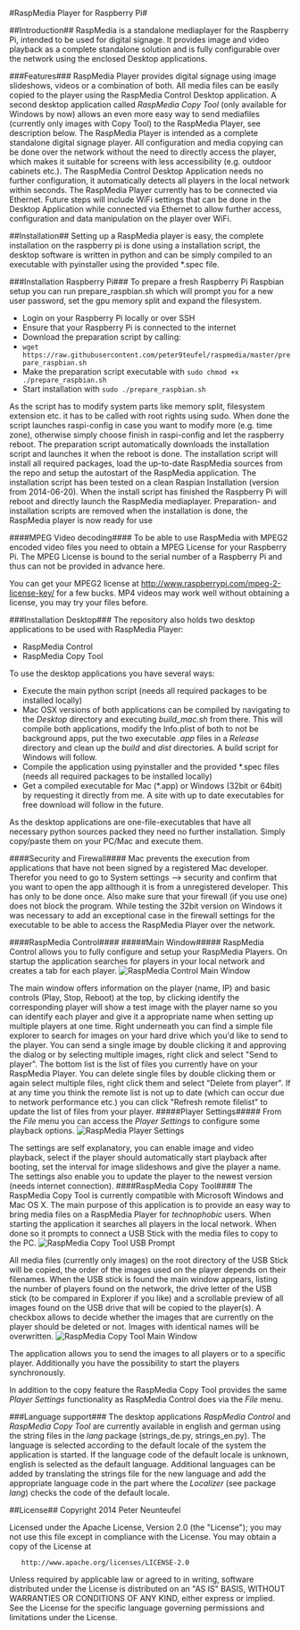 #RaspMedia Player for Raspberry Pi#

##Introduction##
RaspMedia is a standalone mediaplayer for the Raspberry Pi, intended to be used for digital signage. It provides image and video playback as a complete standalone solution and is fully configurable over the network using the enclosed Desktop applications.

###Features###
RaspMedia Player provides digital signage using image slideshows, videos or a combination of both. All media files can be easily copied to the player using the RaspMedia Control Desktop application. A second desktop application called *RaspMedia Copy Tool* (only available for Windows by now) allows an even more easy way to send mediafiles (currently only images with Copy Tool) to the RaspMedia Player, see description below.
The RaspMedia Player is intended as a complete standalone digital signage player. All configuration and media copying can be done over the network without the need to directly access the player, which makes it suitable for screens with less accessibility (e.g. outdoor cabinets etc.).
The RaspMedia Control Desktop Application needs no further configuration, it automatically detects all players in the local network within seconds.
The RaspMedia Player currently has to be connected via Ethernet. Future steps will include WiFi settings that can be done in the Desktop Application while connected via Ethernet to allow further access, configuration and data manipulation on the player over WiFi.

##Installation##
Setting up a RaspMedia player is easy, the complete installation on the raspberry pi is done using a installation script, the desktop software is written in python and can be simply compiled to an executable with pyinstaller using the provided *.spec file.

###Installation Raspberry Pi###
To prepare a fresh Raspberry Pi Raspbian setup you can run prepare_raspbian.sh which will prompt you for a new user password, set the gpu memory split and expand the filesystem.
  * Login on your Raspberry Pi locally or over SSH
  * Ensure that your Raspberry Pi is connected to the internet
  * Download the preparation script by calling:
  * `wget https://raw.githubusercontent.com/peter9teufel/raspmedia/master/prepare_raspbian.sh`
  * Make the preparation script executable with `sudo chmod +x ./prepare_raspbian.sh`
  * Start installation with `sudo ./prepare_raspbian.sh`

As the script has to modify system parts like memory split, filesystem extension etc. it has to be called with root rights using sudo.
When done the script launches raspi-config in case you want to modify more (e.g. time zone), otherwise simply choose finish in raspi-config and let the raspberry reboot. The preparation script automatically downloads the installation script and launches it when the reboot is done.
The installation script will install all required packages, load the up-to-date RaspMedia sources from the repo and setup the autostart of the RaspMedia application. The installation script has been tested on a clean Raspian Installation (version from 2014-06-20).
When the install script has finished the Raspberry Pi will reboot and directly launch the RaspMedia mediaplayer.
Preparation- and installation scripts are removed when the installation is done, the RaspMedia player is now ready for use

####MPEG Video decoding####
To be able to use RaspMedia with MPEG2 encoded video files you need to obtain a MPEG License for your Raspberry Pi. The MPEG License is bound to the serial number of a Raspberry Pi and thus can not be provided in advance here.

You can get your MPEG2 license at http://www.raspberrypi.com/mpeg-2-license-key/ for a few bucks.
MP4 videos may work well without obtaining a license, you may try your files before.

###Installation Desktop###
The repository also holds two desktop applications to be used with RaspMedia Player:
   * RaspMedia Control
   * RaspMedia Copy Tool

To use the desktop applications you have several ways:
  * Execute the main python script (needs all required packages to be installed locally)
  * Mac OSX versions of both applications can be compiled by navigating to the *Desktop* directory and executing *build_mac.sh* from there. This will compile both applications, modify the Info.plist of both to not be background apps, put the two executable *.app* files in a *Release* directory and clean up the *build* and *dist* directories. A build script for Windows will follow.
  * Compile the application using pyinstaller and the provided *.spec files (needs all required packages to be installed locally)
  * Get a compiled executable for Mac (*.app) or Windows (32bit or 64bit) by requesting it directly from me. A site with up to date executables for free download will follow in the future.

As the desktop applications are one-file-executables that have all necessary python sources packed they need no further installation. Simply copy/paste them on your PC/Mac and execute them.

####Security and Firewall####
Mac prevents the execution from applications that have not been signed by a registered Mac developer. Therefor you need to go to System settings --> security and confirm that you want to open the app allthough it is from a unregistered developer. This has only to be done once.
Also make sure that your firewall (if you use one) does not block the program. While testing the 32bit version on Windows it was necessary to add an exceptional case in the firewall settings for the executable to be able to access the RaspMedia Player over the network.

####RaspMedia Control####
#####Main Window#####
RaspMedia Control allows you to fully configure and setup your RaspMedia Players. On startup the application searches for players in your local network and creates a tab for each player.
![RaspMedia Control Main Window](/Screenshots/rmc_main.png)

The main window offers information on the player (name, IP) and basic controls (Play, Stop, Reboot) at the top, by clicking identify the corresponding player will show a test image with the player name so you can identify each player and give it a appropriate name when setting up multiple players at one time.
Right underneath you can find a simple file explorer to search for images on your hard drive which you'd like to send to the player. You can send a single image by double clicking it and approving the dialog or by selecting multiple images, right click and select "Send to player".
The bottom list is the list of files you currently have on your RaspMedia Player. You can delete single files by double clicking them or again select multiple files, right click them and select "Delete from player".
If at any time you think the remote list is not up to date (which can occur due to network performance etc.) you can click "Refresh remote filelist" to update the list of files from your player.
#####Player Settings#####
From the *File* menu you can access the *Player Settings* to configure some playback options.
![RaspMedia Player Settings](/Screenshots/rmc_player_settings.png)

The settings are self explanatory, you can enable image and video playback, select if the player should automatically start playback after booting, set the interval for image slideshows and give the player a name.
The settings also enable you to update the player to the newest version (needs internet connection).
####RaspMedia Copy Tool####
The RaspMedia Copy Tool is currently compatible with Microsoft Windows and Mac OS X. The main purpose of this application is to provide an easy way to bring media files on a RaspMedia Player for *technophobic* users.
When starting the application it searches all players in the local network. When done so it prompts to connect a USB Stick with the media files to copy to the PC.
![RaspMedia Copy Tool USB Prompt](/Screenshots/rmcopy_usb.png)

All media files (currently only images) on the root directory of the USB Stick will be copied, the order of the images used on the player depends on their filenames. When the USB stick is found the main window appears, listing the number of players found on the network, the drive letter of the USB stick (to be compared in Explorer if you like) and a scrollable preview of all images found on the USB drive that will be copied to the player(s). A checkbox allows to decide whether the images that are currently on the player should be deleted or not. Images with identical names will be overwritten.
![RaspMedia Copy Tool Main Window](/Screenshots/rmcopy_main.png)

The application allows you to send the images to all players or to a specific player. Additionally you have the possibility to start the players synchronously.

In addition to the copy feature the RaspMedia Copy Tool provides the same *Player Settings* functionality as RaspMedia Control does via the *File* menu.

###Language support###
The desktop applications *RaspMedia Control* and *RaspMedia Copy Tool* are currently available in english and german using the string files in the *lang* package (strings_de.py, strings_en.py). The language is selected according to the default locale of the system the application is started. If the language code of the default locale is unknown, english is selected as the default language.
Additional languages can be added by translating the strings file for the new language and add the appropriate language code in the part where the *Localizer* (see package *lang*) checks the code of the default locale.

##License##
Copyright 2014 Peter Neunteufel

   Licensed under the Apache License, Version 2.0 (the "License");
   you may not use this file except in compliance with the License.
   You may obtain a copy of the License at

       http://www.apache.org/licenses/LICENSE-2.0

   Unless required by applicable law or agreed to in writing, software
   distributed under the License is distributed on an "AS IS" BASIS,
   WITHOUT WARRANTIES OR CONDITIONS OF ANY KIND, either express or implied.
   See the License for the specific language governing permissions and
   limitations under the License.
